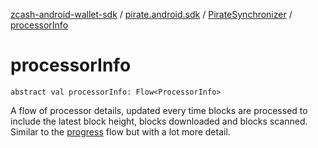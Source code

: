 [zcash-android-wallet-sdk](../../index.md) / [pirate.android.sdk](../index.md) / [PirateSynchronizer](index.md) / [processorInfo](./processor-info.md)

# processorInfo

`abstract val processorInfo: Flow<ProcessorInfo>`

A flow of processor details, updated every time blocks are processed to include the latest
block height, blocks downloaded and blocks scanned. Similar to the [progress](progress.md) flow but with a
lot more detail.

